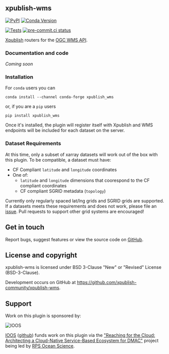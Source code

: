 ## xpublish-wms

[![PyPI](https://img.shields.io/pypi/v/xpublish-wms)](https://pypi.org/project/xpublish-wms/)
[![Conda Version](https://img.shields.io/conda/vn/conda-forge/xpublish-wms.svg)](https://anaconda.org/conda-forge/xpublish-wms)

[![Tests](https://github.com/xpublish-community/xpublish-wms/actions/workflows/tests.yml/badge.svg)](https://github.com/xpublish-community/xpublish-wms/actions/workflows/tests.yml)
[![pre-commit.ci status](https://results.pre-commit.ci/badge/github/xpublish-community/xpublish-wms/main.svg)](https://results.pre-commit.ci/latest/github/xpublish-community/xpublish-wms/main)

[Xpublish](https://xpublish.readthedocs.io/en/latest/) routers for the [OGC WMS API](https://www.ogc.org/standards/wms).

### Documentation and code

*Coming soon*

### Installation

For `conda` users you can

```shell
conda install --channel conda-forge xpublish_wms
```

or, if you are a `pip` users

```shell
pip install xpublish_wms
```

Once it's installed, the plugin will register itself with Xpublish and WMS endpoints will be included for each dataset on the server.

### Dataset Requirements

At this time, only a subset of xarray datasets will work out of the box with this plugin. To be compatible, a dataset must have:

- CF Compliant `latitude` and `longitude` coordinates
- One of:
    - `latitude` and `longitude` dimensions that coorespond to the CF compliant coordinates
    - CF compliant SGRID metadata (`topology`)

Currently only regularly spaced lat/lng grids and SGRID grids are supported. If a datasets meets these requirements and does not work, please file an [issue](https://github.com/xpublish-community/xpublish-wms/issues). Pull requests to support other grid systems are encouraged!

## Get in touch

Report bugs, suggest features or view the source code on [GitHub](https://github.com/xpublish-community/xpublish-wms/issues).

## License and copyright

xpublish-wms is licensed under BSD 3-Clause "New" or "Revised" License (BSD-3-Clause).

Development occurs on GitHub at <https://github.com/xpublish-community/xpublish-wms>.

## Support

Work on this plugin is sponsored by:

![IOOS](https://cdn.ioos.noaa.gov/media/2017/12/IOOS_logo.png)

[IOOS](https://ioos.noaa.gov/) ([github](https://github.com/ioos)) funds work on this plugin via the ["Reaching for the Cloud: Architecting a Cloud-Native Service-Based Ecosystem for DMAC"](https://github.com/asascience-open/nextgen-dmac) project being led by [RPS Ocean Science](https://www.rpsgroup.com/).

